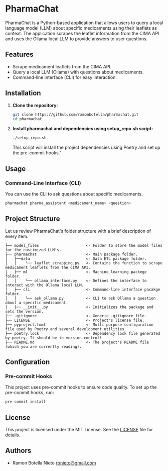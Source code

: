 # PharmaChat

PharmaChat is a Python-based application that allows users to query a local language model (LLM) about specific medicaments using their leaflets as context. The application scrapes the leaflet information from the CIMA API and uses the Ollama local LLM to provide answers to user questions.

## Features

- Scrape medicament leaflets from the CIMA API.
- Query a local LLM (Ollama) with questions about medicaments.
- Command-line interface (CLI) for easy interaction.

## Installation

1. **Clone the repository:**

    ```sh
    git clone https://github.com/ramonbotella/pharmachat.git
    cd pharmachat
    ```

2. **Install pharmachat and dependencies using setup_repo.sh script:**

    ```sh
    ./setup_repo.sh
    ```

    This script will install the project dependencies using Poetry and set up the pre-commit hooks."



## Usage

### Command-Line Interface (CLI)

You can use the CLI to ask questions about specific medicaments.

```sh
pharmachat pharma_assistant <medicament_name> <question>
```

## Project Structure

Let us review PharmaChat's folder structure with a brief description of every item.

    ├── model_files                     <- Folder to store the model files for the custimized LLM's.
    ├── pharmachat                      <- Main package folder.
    │   ├──data                         <- Data ETL package folder.
    │   │    └── leaflet_scrapping.py   <- Contains the function to scrape medicament leaflets from the CIMA API.
    │   ├── ml                          <- Machine learning packege folder.
    │   │    └── ollama_interface.py    <- Defines the interface to interact with the Ollama local LLM.
    │   ├── cli                         <- Command-line interface pacakge folder.
    │   │    └── ask_ollama.py          <- CLI to ask Ollama a question about a specific medicament.
    │   ├── __init__.py                 <- Initializes the package and sets the version.
    ├── .gitignore                      <- Generic .gitignore file.
    ├── LICENSE                         <- Project's license file.
    ├── pyproject.toml                  <- Multi-purpose configuration file used by Poetry and several development utilities.
    ├── poetry.lock                     <- Dependency lock file generated by poetry. It should be in version control!
    ├── README.md                       <- The project's README file (which you are currently reading).
## Configuration

### Pre-commit Hooks

This project uses pre-commit hooks to ensure code quality. To set up the pre-commit hooks, run:

```sh
pre-commit install
```

## License

This project is licensed under the MIT License. See the [LICENSE](LICENSE) file for details.

## Authors

- Ramon Botella Nieto <rbnieto@gmail.com>
